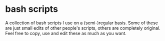 # bash scripts
A collection of bash scripts I use on a (semi-)regular basis. Some of these are just small edits of other people's scripts, others are completely original. Feel free to copy, use and edit these as much as you want.
